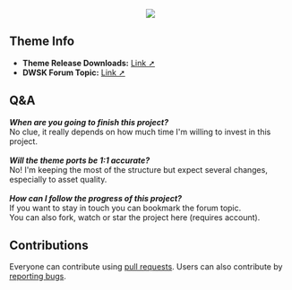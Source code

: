 <p align="center"><img src="https://raw.githubusercontent.com/TheRealDannyyy/Phase-Shift-Theme-Ports/master/.github/ASSETS/git_logo.png"></p>

## Theme Info
- <b>Theme Release Downloads:</b> <a href="https://github.com/TheRealDannyyy/Phase-Shift-Theme-Ports/releases">Link ➚</a>
- <b>DWSK Forum Topic:</b> <a href="http://dwsk.proboards.com/thread/2795/rock-theme-phase-shift-steam">Link ➚</a>

## Q&A
<i><b>When are you going to finish this project?</b></i><br>
No clue, it really depends on how much time I'm willing to invest in this project.
<br><br><i><b>Will the theme ports be 1:1 accurate?</b></i><br>
No! I'm keeping the most of the structure but expect several changes, especially to asset quality.
<br><br><i><b>How can I follow the progress of this project?</b></i><br>
If you want to stay in touch you can bookmark the forum topic. 
<br>You can also fork, watch or star the project here (requires account).
## Contributions
Everyone can contribute using <a href="https://github.com/TheRealDannyyy/Phase-Shift-Theme-Ports/pulls">pull requests</a>. Users can also contribute by <a href="https://github.com/TheRealDannyyy/Phase-Shift-Theme-Ports/issues">reporting bugs</a>.
